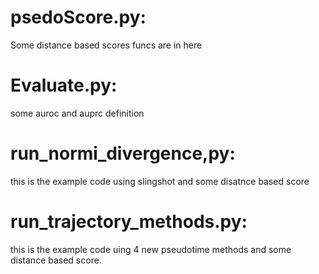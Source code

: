 
# psedoScore.py: 

Some distance based scores funcs are in here

# Evaluate.py:
some auroc and auprc definition

# run_normi_divergence,py: 
this is the example code using slingshot and some disatnce based score

# run_trajectory_methods.py:
this is the example code uing 4 new pseudotime methods and some distance based score.




